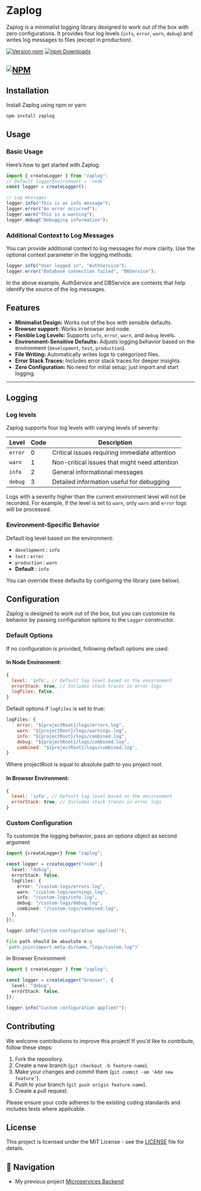 # Zaplog

Zaplog is a minimalist logging library designed to work out of the box with zero
configurations. It provides four log levels (`info`, `error`, `warn`, `debug`)
and writes log messages to files (except in production).

[![Version npm](https://img.shields.io/npm/v/zaplog.svg?style=flat-square)](https://www.npmjs.com/package/zaplog)
[![npm Downloads](https://img.shields.io/npm/dm/zaplog.svg?style=flat-square)](https://npmcharts.com/compare/zaplog?minimal=true)

## [![NPM](https://nodei.co/npm/zaplog.png?downloads=true&downloadRank=true&stars=true)](https://www.npmjs.com/package/zaplog)

## Installation

Install Zaplog using npm or yarn:

```bash
npm install zaplog
```

## Usage

### Basic Usage

Here’s how to get started with Zaplog:

```js
import { createLogger } from "zaplog";
// Default loggerEnvironment = 'node'
const logger = createLogger();

// Log messages
logger.info("This is an info message");
logger.error("An error occurred");
logger.warn("This is a warning");
logger.debug("Debugging information");
```

### Additional Context to Log Messages

You can provide additional context to log messages for more clarity. Use the
optional context parameter in the logging methods:

```js
logger.info("User logged in", "AuthService");
logger.error("Database connection failed", "DBService");
```

In the above example, AuthService and DBService are contexts that help identify
the source of the log messages.

## Features

- **Minimalist Design:** Works out of the box with sensible defaults.
- **Browser support:** Works in browser and node.
- **Flexible Log Levels:** Supports `info`, `error`, `warn`, and `debug` levels.
- **Environment-Sensitive Defaults:** Adjusts logging behavior based on the
  environment (`development`, `test`, `production`).
- **File Writing:** Automatically writes logs to categorized files.
- **Error Stack Traces:** Includes error stack traces for deeper insights.
- **Zero Configuration:** No need for initial setup; just import and start
  logging.

---

## Logging

### Log levels

Zaplog supports four log levels with varying levels of severity:

| Level   | Code | Description                                   |
| ------- | ---- | --------------------------------------------- |
| `error` | 0    | Critical issues requiring immediate attention |
| `warn`  | 1    | Non-critical issues that might need attention |
| `info`  | 2    | General informational messages                |
| `debug` | 3    | Detailed information useful for debugging     |

Logs with a severity higher than the current environment level will not be
recorded. For example, if the level is set to `warn`, only `warn` and `error`
logs will be processed.

### Environment-Specific Behavior

Default log level based on the environment:

- `development` : `info`
- `test` : `error`
- `production` : `warn`
- **Default** : `info`

You can override these defaults by configuring the library (see below).

## Configuration

Zaplog is designed to work out of the box, but you can customize its behavior by
passing configuration options to the `Logger` constructor.

### Default Options

If no configuration is provided, following default options are used:

#### In Node Environment:

```js
{
  level: 'info', // Default log level based on the environment
  errorStack: true, // Includes stack traces in error logs
  logFiles: false,
}
```

Default options if `logFiles` is set to true:

```js
logFiles: {
    error: "${projectRoot}/logs/errors.log",
    warn: "${projectRoot}/logs/warnings.log",
    info: "${projectRoot}/logs/combined.log",
    debug: "${projectRoot}/logs/combined.log",
    combined: "${projectRoot}/logs/combined.log",
}
```

Where projectRoot is equal to absolute path to you project root.

#### In Browser Environment:

```js
{
  level: 'info', // Default log level based on the environment
  errorStack: true, // Includes stack traces in error logs
}
```

### Custom Configuration

To customize the logging behavior, pass an options object as second argument

```ts
import {createLogger} from "zaplog";

const logger = createLogger("node",{
  level: "debug",
  errorStack: false,
  logFiles: {
    error: "/custom-logs/errors.log",
    warn: "/custom-logs/warnings.log",
    info: "/custom-logs/info.log",
    debug: "/custom-logs/debug.log",
    combined: "/custom-logs/combined.log",
  },
});

logger.info("Custom configuration applied!");

File path should be absolute e.g
`path.join(import.meta.dirname,"logs/custom.log")`
```

In Browser Environment:

```ts
import { createLogger } from "zaplog";

const logger = createLogger("browser", {
  level: "debug",
  errorStack: false,
});

logger.info("Custom configuration applied!");
```

## Contributing

We welcome contributions to improve this project! If you'd like to contribute,
follow these steps:

1. Fork the repository.
2. Create a new branch (`git checkout -b feature-name`).
3. Make your changes and commit them (`git commit -am 'Add new feature'`).
4. Push to your branch (`git push origin feature-name`).
5. Create a pull request.

Please ensure your code adheres to the existing coding standards and includes
tests where applicable.

## License

This project is licensed under the MIT License - see the [LICENSE](LICENSE) file
for details.

## 🧭 Navigation

- My previous project
  [Microservices Backend](https://github.com/MAliHassanDev/microservices-ecommerce)
